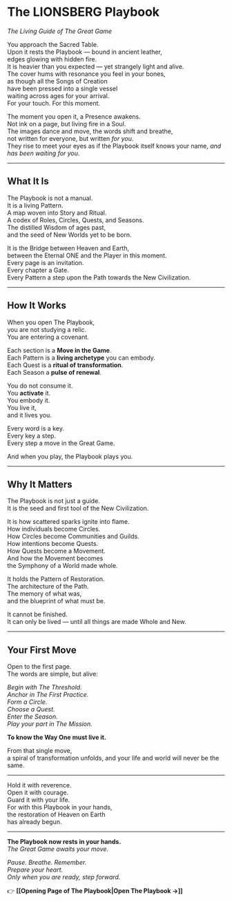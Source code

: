 # **The LIONSBERG Playbook**
_The Living Guide of The Great Game_

You approach the Sacred Table.  
Upon it rests the Playbook — bound in ancient leather,  
edges glowing with hidden fire.  
It is heavier than you expected — yet strangely light and alive.  
The cover hums with resonance you feel in your bones,  
as though all the Songs of Creation  
have been pressed into a single vessel  
waiting across ages for your arrival.  
For your touch. 
For this moment.

The moment you open it, a Presence awakens.  
Not ink on a page, but living fire in a Soul.  
The images dance and move, 
the words shift and breathe,  
not written for everyone, but written _for you_.  
They rise to meet your eyes as if the Playbook itself knows your name, 
*and has been waiting for you*. 

---

## **What It Is**

The Playbook is not a manual.  
It is a living Pattern.  
A map woven into Story and Ritual.  
A codex of Roles, Circles, Quests, and Seasons.  
The distilled Wisdom of ages past,  
and the seed of New Worlds yet to be born.

It is the Bridge between Heaven and Earth,  
between the Eternal ONE and the Player in this moment.  
Every page is an invitation.  
Every chapter a Gate.  
Every Pattern a step upon the Path towards the New Civilization.  

---

## **How It Works**

When you open The Playbook,  
you are not studying a relic.  
You are entering a covenant.

Each section is a **Move in the Game**.  
Each Pattern is a **living archetype** you can embody.  
Each Quest is a **ritual of transformation**.  
Each Season a **pulse of renewal**.

You do not consume it.  
You **activate** it.  
You embody it.  
You live it,  
and it lives you.

Every word is a key.  
Every key a step.  
Every step a move in the Great Game.

And when you play, the Playbook plays you. 

---

## **Why It Matters**

The Playbook is not just a guide.  
It is the seed and first tool of the New Civilization.

It is how scattered sparks ignite into flame.  
How individuals become Circles.  
How Circles become Communities and Guilds.  
How intentions become Quests.  
How Quests become a Movement.  
And how the Movement becomes  
the Symphony of a World made whole.

It holds the Pattern of Restoration.  
The architecture of the Path.  
The memory of what was,  
and the blueprint of what must be.

It cannot be finished.  
It can only be lived — until all things are made Whole and New.

---

## **Your First Move**

Open to the first page.  
The words are simple, but alive:

_Begin with The Threshold.  
Anchor in The First Practice.  
Form a Circle.  
Choose a Quest.  
Enter the Season.  
Play your part in The Mission._

**To know the Way One must live it.**

From that single move,  
a spiral of transformation unfolds, 
and your life and world will never be the same. 

____

Hold it with reverence.  
Open it with courage.  
Guard it with your life.  
For with this Playbook in your hands,  
the restoration of Heaven on Earth  
has already begun.

---

**The Playbook now rests in your hands.**  
_The Great Game awaits your move._

_Pause. Breathe. Remember._  
_Prepare your heart._  
_Only when you are ready, step forward._

👉 **[[Opening Page of The Playbook|Open The Playbook →]]**